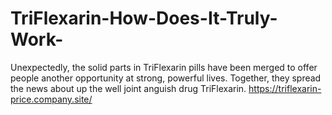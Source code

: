 # TriFlexarin-How-Does-It-Truly-Work-
Unexpectedly, the solid parts in TriFlexarin pills have been merged to offer people another opportunity at strong, powerful lives. Together, they spread the news about up the well joint anguish drug TriFlexarin. https://triflexarin-price.company.site/
